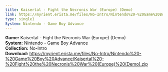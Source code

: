 ```yaml
---
title: Kaisertal - Fight the Necronis War (Europe) (Demo)
link: https://myrient.erista.me/files/No-Intro/Nintendo%20-%20Game%20Boy%20Advance/Kaisertal%20-%20Fight%20the%20Necronis%20War%20(Europe)%20(Demo).zip
type: single1
System: Nintendo - Game Boy Advance
---
```

<b>Game:</b> Kaisertal - Fight the Necronis War (Europe) (Demo)<br>
<b>System:</b> Nintendo - Game Boy Advance<br>
<b>Collection:</b> No-Intro<br>
<b>Download:</b> https://myrient.erista.me/files/No-Intro/Nintendo%20-%20Game%20Boy%20Advance/Kaisertal%20-%20Fight%20the%20Necronis%20War%20(Europe)%20(Demo).zip